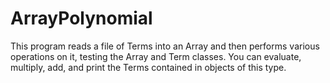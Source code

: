 # ArrayPolynomial
This program reads a file of Terms into an Array and then performs various operations on it, testing the Array and Term classes. You can evaluate, multiply, add, and print the Terms contained in objects of this type.
